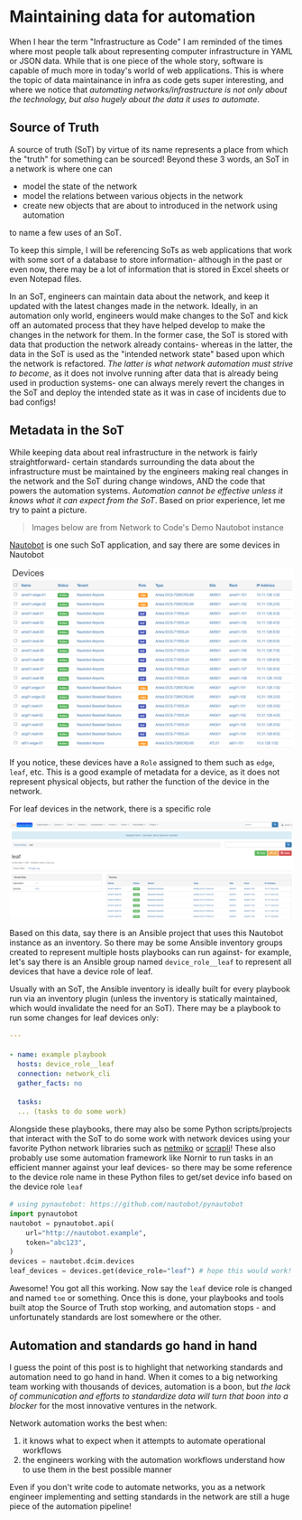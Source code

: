 # Maintaining data for automation

When I hear the term "Infrastructure as Code" I am reminded of the times where most people talk about representing computer infrastructure in YAML or JSON data. While that is one piece of the whole story, software is capable of much more in today's world of web applications. This is where the topic of data maintainance in infra as code gets super interesting, and where we notice that *automating networks/infrastructure is not only about the technology, but also hugely about the data it uses to automate*.

## Source of Truth

A source of truth (SoT) by virtue of its name represents a place from which the "truth" for something can be sourced! Beyond these 3 words, an SoT in a network is where one can

- model the state of the network
- model the relations between various objects in the network
- create new objects that are about to introduced in the network using automation

to name a few uses of an SoT.

To keep this simple, I will be referencing SoTs as web applications that work with some sort of a database to store information- although in the past or even now, there may be a lot of information that is stored in Excel sheets or even Notepad files.

In an SoT, engineers can maintain data about the network, and keep it updated with the latest changes made in the network. Ideally, in an automation only world, engineers would make changes to the SoT and kick off an automated process that they have helped develop to make the changes in the network for them. In the former case, the SoT is stored with data that production the network already contains- whereas in the latter, the data in the SoT is used as the "intended network state" based upon which the network is refactored.
*The latter is what network automation must strive to become*, as it does not involve running after data that is already being used in production systems- one can always merely revert the changes in the SoT and deploy the intended state as it was in case of incidents due to bad configs!

## Metadata in the SoT

While keeping data about real infrastructure in the network is fairly straightforward- certain standards surrounding the data about the infrastructure must be maintained by the engineers making real changes in the network and the SoT during change windows, AND the code that powers the automation systems. *Automation cannot be effective unless it knows what it can expect from the SoT*. Based on prior experience, let me try to paint a picture.

> Images below are from Network to Code's Demo Nautobot instance

[Nautobot](https://nautobot.readthedocs.io/en/stable/) is one such SoT application, and say there are some devices in Nautobot

![Devices in Nautobot](images/maintaining-data-for-automation/nautobot-demo-devices.png)

If you notice, these devices have a `Role` assigned to them such as `edge`, `leaf`, etc. This is a good example of metadata for a device, as it does not represent physical objects, but rather the function of the device in the network.

For leaf devices in the network, there is a specific role

![Leaf device role](images/maintaining-data-for-automation/nautobot-demo-device-role-leaf.png)

Based on this data, say there is an Ansible project that uses this Nautobot instance as an inventory. So there may be some Ansible inventory groups created to represent multiple hosts playbooks can run against- for example, let's say there is an Ansible group named `device_role__leaf` to represent all devices that have a device role of leaf.

Usually with an SoT, the Ansible inventory is ideally built for every playbook run via an inventory plugin (unless the inventory is statically maintained, which would invalidate the need for an SoT). There may be a playbook to run some changes for leaf devices only:

```yaml
---

- name: example playbook
  hosts: device_role__leaf
  connection: network_cli
  gather_facts: no

  tasks:
  ... (tasks to do some work)
```

Alongside these playbooks, there may also be some Python scripts/projects that interact with the SoT to do some work with network devices using your favorite Python network libraries such as [netmiko](http://ktbyers.github.io/netmiko/) or [scrapli](https://carlmontanari.github.io/scrapli/)! These also probably use some automation framework like Nornir to run tasks in an efficient manner against your leaf devices- so there may be some reference to the device role name in these Python files to get/set device info based on the device role `leaf`

```python
# using pynautobot: https://github.com/nautobot/pynautobot
import pynautobot
nautobot = pynautobot.api(
    url="http://nautobot.example",
    token="abc123",
)
devices = nautobot.dcim.devices
leaf_devices = devices.get(device_role="leaf") # hope this would work!
```

Awesome! You got all this working. Now say the `leaf` device role is changed and named `toe` or something. Once this is done, your playbooks and tools built atop the Source of Truth stop working, and automation stops - and unfortunately standards are lost somewhere or the other.

## Automation and standards go hand in hand

I guess the point of this post is to highlight that networking standards and automation need to go hand in hand. When it comes to a big networking team working with thousands of devices, automation is a boon, but *the lack of communication and efforts to standardize data will turn that boon into a blocker* for the most innovative ventures in the network.

Network automation works the best when:

1) it knows what to expect when it attempts to automate operational workflows
2) the engineers working with the automation workflows understand how to use them in the best possible manner

Even if you don't write code to automate networks, you as a network engineer implementing and setting standards in the network are still a huge piece of the automation pipeline!

